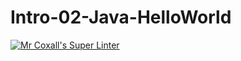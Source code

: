 # Intro-02-Java-HelloWorld
[![Mr Coxall's Super Linter](https://github.com/ICS4U-Programming-AlexanderM/Intro-02-Java-HelloWorld/workflows/Mr%20Coxall's%20Super%20Linter/badge.svg)](https://github.com/ICS4U-Programming-AlexanderM/Intro-02-Java-HelloWorld/actions/)
